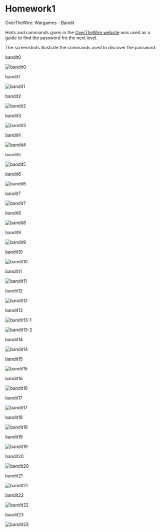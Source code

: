 # Homework1
OverTheWire: Wargames - Bandit


Hints and commands given in the [OverTheWire website][1] was used as a guide to find the password fro the next level.

The screenshots illustrate the commands used to discover the password.


  [1]: http://overthewire.org/wargames/bandit/

bandit0

![bandit0](https://cloud.githubusercontent.com/assets/18344003/14378257/a6d3323c-fd91-11e5-8dc8-b7046b2602b4.jpg)

bandit1

![bandit1](https://cloud.githubusercontent.com/assets/18344003/14378258/a6d3b52c-fd91-11e5-8d15-33cfe56877dd.jpg)

bandit2

![bandit2](https://cloud.githubusercontent.com/assets/18344003/14378259/a6d69dfa-fd91-11e5-831c-fb2f9e82bc69.jpg)

bandit3

![bandit3](https://cloud.githubusercontent.com/assets/18344003/14378262/a6e235f2-fd91-11e5-9085-97aa8f5586ce.jpg)

bandit4

![bandit4](https://cloud.githubusercontent.com/assets/18344003/14378261/a6e0f08e-fd91-11e5-801c-037d08e7f093.jpg)

bandit5

![bandit5](https://cloud.githubusercontent.com/assets/18344003/14378260/a6df54ea-fd91-11e5-858b-ccbd50f19b8d.jpg)

bandit6

![bandit6](https://cloud.githubusercontent.com/assets/18344003/14378263/a6f83834-fd91-11e5-93c5-673c7815bb36.jpg)

bandit7

![bandit7](https://cloud.githubusercontent.com/assets/18344003/14378264/a6f8f3a0-fd91-11e5-9e43-73a3a2247c4b.jpg)

bandit8

![bandit8](https://cloud.githubusercontent.com/assets/18344003/14378265/a6fcd22c-fd91-11e5-85e0-f0aec7881444.jpg)

bandit9

![bandit9](https://cloud.githubusercontent.com/assets/18344003/14378266/a70e37a6-fd91-11e5-9c5f-e2d502acdf6a.jpg)

bandit10

![bandit10](https://cloud.githubusercontent.com/assets/18344003/14378268/a70fae4c-fd91-11e5-9bac-6d00d6049ce8.jpg)

bandit11

![bandit11](https://cloud.githubusercontent.com/assets/18344003/14378267/a70f5fe6-fd91-11e5-99e8-6896a183dd51.jpg)

bandit12

![bandit12](https://cloud.githubusercontent.com/assets/18344003/14378269/a71e3868-fd91-11e5-8583-8848dec4fe38.jpg)

bandit13

![bandit13-1](https://cloud.githubusercontent.com/assets/18344003/14378270/a725725e-fd91-11e5-9a8a-99414212469f.jpg)

![bandit13-2](https://cloud.githubusercontent.com/assets/18344003/14378271/a726ad22-fd91-11e5-9203-a2524b6a64ec.jpg)

bandit14

![bandit14](https://cloud.githubusercontent.com/assets/18344003/14378272/a73c3458-fd91-11e5-9cac-486b559dfeeb.jpg)

bandit15

![bandit15](https://cloud.githubusercontent.com/assets/18344003/14378274/a740129e-fd91-11e5-83fa-84b3ec1e91c8.jpg)

bandit16

![bandit16](https://cloud.githubusercontent.com/assets/18344003/14378273/a73d9a28-fd91-11e5-8795-081c90da44f1.jpg)

bandit17

![bandit17](https://cloud.githubusercontent.com/assets/18344003/14378275/a744113c-fd91-11e5-8ea6-57a540157bed.jpg)

bandit18

![bandit18](https://cloud.githubusercontent.com/assets/18344003/14378276/a74ad116-fd91-11e5-8439-b36b9920bdd4.jpg)

bandit19

![bandit19](https://cloud.githubusercontent.com/assets/18344003/14378277/a74bc472-fd91-11e5-9198-d9244005c937.jpg)

bandit20

![bandit20](https://cloud.githubusercontent.com/assets/18344003/14378280/a76e4e0c-fd91-11e5-8196-6cb516d935a8.jpg)

bandit21

![bandit21](https://cloud.githubusercontent.com/assets/18344003/14378279/a76d03f8-fd91-11e5-9564-06c0dc70197d.jpg)

bandit22

![bandit22](https://cloud.githubusercontent.com/assets/18344003/14378278/a76a8a6a-fd91-11e5-8fab-04a5dd2bd6b1.jpg)

bandit23

![bandit23](https://cloud.githubusercontent.com/assets/18344003/14378281/a7752fd8-fd91-11e5-9a7d-0e479e980f45.jpg)
